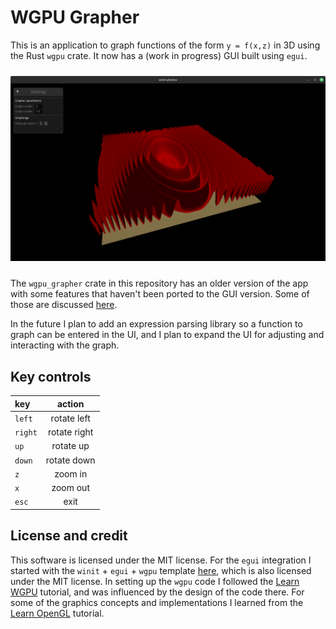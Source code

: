 # WGPU Grapher

This is an application to graph functions of the form `y = f(x,z)` in 3D using the
Rust `wgpu` crate. It now has a (work in progress) GUI built using `egui`.

<p align="center" margin="20px">
	<img src="images/screenshot_gui_grapher.png" alt="drawing" width="600" style="padding-top: 10px; padding-bottom: 10px"/>
</p>

The `wgpu_grapher` crate in this repository has an older version of the app with
some features that haven't been ported to the GUI version. Some of those are discussed
[here](./GrapherCaps.md).

In the future I plan to add an expression parsing library so a function to graph can be
entered in the UI, and I plan to expand the UI for adjusting and interacting with the graph.

## Key controls

| key     | action       |
| :------ | :------:     |
| `left`  | rotate left  |
| `right` | rotate right |
| `up`    | rotate up    |
| `down`  | rotate down  |
| `z`     | zoom in      |
| `x`     | zoom out     |
| `esc`   | exit         |

## License and credit

This software is licensed under the MIT license. For the `egui` integration I started
with the `winit` + `egui` + `wgpu` template [here](https://github.com/kaphula/winit-egui-wgpu-template),
which is also licensed under the MIT license. In setting up the `wgpu` code I
followed the [Learn WGPU](https://sotrh.github.io/learn-wgpu/)
tutorial, and was influenced by the design of the code there. For some of the
graphics concepts and implementations I learned from the [Learn OpenGL](https://learnopengl.com/)
tutorial.
